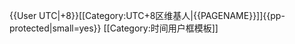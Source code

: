 {{User UTC|+8}}<includeonly>[[Category:UTC+8区维基人|{{PAGENAME}}]]</includeonly><noinclude>{{pp-protected|small=yes}}
[[Category:时间用户框模板]]

</noinclude>
